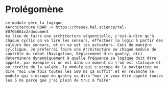 # Prolégomène
    ce module gère la logique 
    AArchitecture ROAR -> https://theses.hal.science/tel-00766861v2/document
    Au lieu de faire une architecture séquentielle, c'est-à-dire qu'à chaque cyclic on va lire les sensors, effectuer la logic à partir des valeurs des sensors, et on va set les actuators. Ceci de manière cylclique. Je préferrai faire une Architecture ou chaque module de contrôle du robot (Navigation, Déplacement d'un gantry, etc) determinera dynanmiquement à quelle fréquence sa logique doit être appelé, par exemple si on est dans un moment ou l'on est statique et on récolte de la salade, le module qui s'occupe de la navigation va dire "moi une fois toutes les 500 ms ça suffit" et en revanche le module qui s'occupe du gantry va dire "moi je veux être appelé toutes les 5 ms parce que j'ai plein de truc à faire" 